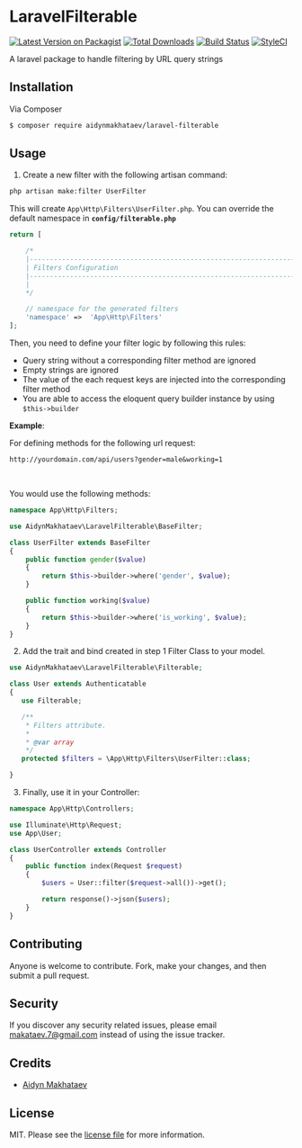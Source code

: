 # LaravelFilterable

[![Latest Version on Packagist][ico-version]][link-packagist]
[![Total Downloads][ico-downloads]][link-downloads]
[![Build Status][ico-travis]][link-travis]
[![StyleCI][ico-styleci]][link-styleci]

A laravel package to handle filtering by URL query strings

## Installation

Via Composer

``` bash
$ composer require aidynmakhataev/laravel-filterable
```

## Usage
1. Create a new filter with the following artisan command: 

```bash
php artisan make:filter UserFilter
```

This will create ```App\Http\Filters\UserFilter.php```. You can override the default namespace in **```config/filterable.php```** <br>

```php
return [

    /*
    |--------------------------------------------------------------------------
    | Filters Configuration
    |--------------------------------------------------------------------------
    |
    */

    // namespace for the generated filters
    'namespace' =>  'App\Http\Filters'
];
```
Then, you need to define your filter logic by following this rules:
- Query string without a corresponding filter method are ignored
- Empty strings are ignored
- The value of the each request keys are injected into the corresponding filter method
- You are able to access the eloquent query builder instance by using ```$this->builder```

**Example**: <br>

For defining methods for the following url request:

``` http://yourdomain.com/api/users?gender=male&working=1  ```

<br>

You would use the following methods:


```php
namespace App\Http\Filters;

use AidynMakhataev\LaravelFilterable\BaseFilter;

class UserFilter extends BaseFilter
{
    public function gender($value)
    {
        return $this->builder->where('gender', $value);
    }

    public function working($value)
    {
        return $this->builder->where('is_working', $value);
    }
}
```


2. Add the trait and bind created in step 1 Filter Class to your model.

 ```php
use AidynMakhataev\LaravelFilterable\Filterable;

class User extends Authenticatable
{
    use Filterable;

    /**
     * Filters attribute.
     *
     * @var array
     */
    protected $filters = \App\Http\Filters\UserFilter::class;

}
```

3. Finally, use it in your Controller:
```php
namespace App\Http\Controllers;

use Illuminate\Http\Request;
use App\User;

class UserController extends Controller
{
    public function index(Request $request)
    {
        $users = User::filter($request->all())->get();

        return response()->json($users);
    }
}
```

## Contributing

Anyone is welcome to contribute. Fork, make your changes, and then submit a pull request.

## Security

If you discover any security related issues, please email makataev.7@gmail.com instead of using the issue tracker.

## Credits

- [Aidyn Makhataev][link-author] 

## License

MIT. Please see the [license file](license.md) for more information.

[ico-version]: https://img.shields.io/packagist/v/aidynmakhataev/laravelfilterable.svg?style=flat-square
[ico-downloads]: https://img.shields.io/packagist/dt/aidynmakhataev/laravelfilterable.svg?style=flat-square
[ico-travis]: https://img.shields.io/travis/aidynmakhataev/laravelfilterable/master.svg?style=flat-square
[ico-styleci]: https://github.styleci.io/repos/139683973/shield

[link-packagist]: https://packagist.org/packages/aidynmakhataev/laravel-filterable
[link-downloads]: https://packagist.org/packages/aidynmakhataev/laravel-filterable
[link-travis]: https://travis-ci.org/aidynmakhataev/laravelfilterable
[link-styleci]: https://github.styleci.io/repos/139683973
[link-author]: https://github.com/AidynMakhataev
[link-contributors]: ../../contributors]